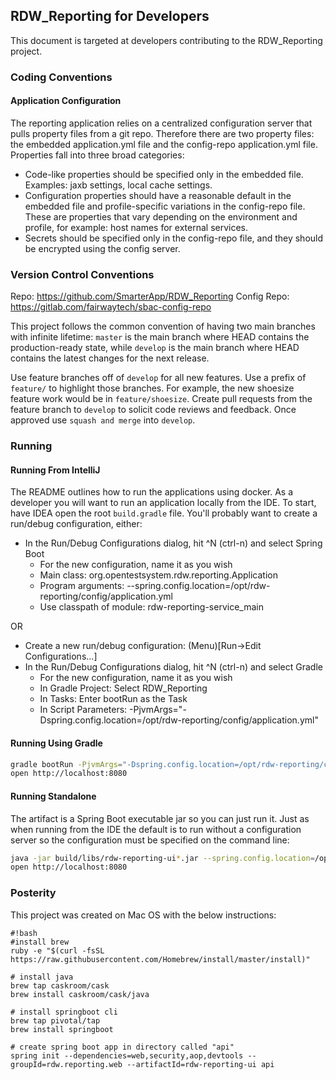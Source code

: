## RDW_Reporting for Developers

This document is targeted at developers contributing to the RDW_Reporting project.

### Coding Conventions

#### Application Configuration
The reporting application relies on a centralized configuration server that pulls property files from a git repo. 
Therefore there are two property files: the embedded application.yml file and the config-repo application.yml file.
Properties fall into three broad categories: 
* Code-like properties should be specified only in the embedded file. Examples: jaxb settings, local cache settings.
* Configuration properties should have a reasonable default in the embedded file and profile-specific variations in 
the config-repo file. These are properties that vary depending on the environment and profile, for example: host 
names for external services.
* Secrets should be specified only in the config-repo file, and they should be encrypted using the config server.

### Version Control Conventions
Repo: https://github.com/SmarterApp/RDW_Reporting
Config Repo: https://gitlab.com/fairwaytech/sbac-config-repo

This project follows the common convention of having two main branches with infinite lifetime: `master` is the main
branch where HEAD contains the production-ready state, while `develop` is the main branch where HEAD contains the 
latest changes for the next release.
 
Use feature branches off of `develop` for all new features. Use a prefix of `feature/` to highlight those branches.
For example, the new shoesize feature work would be in `feature/shoesize`. Create pull requests from the feature
branch to `develop` to solicit code reviews and feedback. Once approved use `squash and merge` into `develop`.

### Running

#### Running From IntelliJ
The README outlines how to run the applications using docker. As a developer you will want to run an application 
locally from the IDE. To start, have IDEA open the root `build.gradle` file. You'll probably want to create a run/debug
configuration, either:
* In the Run/Debug Configurations dialog, hit ^N (ctrl-n) and select Spring Boot
	* For the new configuration, name it as you wish
	* Main class: org.opentestsystem.rdw.reporting.Application
	* Program arguments: --spring.config.location=/opt/rdw-reporting/config/application.yml
	* Use classpath of module: rdw-reporting-service_main
	
OR
* Create a new run/debug configuration:  (Menu)[Run->Edit Configurations...]
* In the Run/Debug Configurations dialog, hit ^N (ctrl-n) and select Gradle
	* For the new configuration, name it as you wish
	* In Gradle Project: Select RDW_Reporting
	* In Tasks: Enter bootRun as the Task
	* In Script Parameters: -PjvmArgs="-Dspring.config.location=/opt/rdw-reporting/config/application.yml"

#### Running Using Gradle
```bash
gradle bootRun -PjvmArgs="-Dspring.config.location=/opt/rdw-reporting/config/application.yml"
open http://localhost:8080
```
#### Running Standalone
The artifact is a Spring Boot executable jar so you can just run it. Just as when running from the IDE the default
is to run without a configuration server so the configuration must be specified on the command line:
```bash
java -jar build/libs/rdw-reporting-ui*.jar --spring.config.location=/opt/rdw-reporting/config/application.yml
open http://localhost:8080
```

### Posterity
This project was created on Mac OS with the below instructions:
```
#!bash
#install brew
ruby -e "$(curl -fsSL https://raw.githubusercontent.com/Homebrew/install/master/install)"

# install java
brew tap caskroom/cask
brew install caskroom/cask/java

# install springboot cli
brew tap pivotal/tap
brew install springboot

# create spring boot app in directory called "api"
spring init --dependencies=web,security,aop,devtools --groupId=rdw.reporting.web --artifactId=rdw-reporting-ui api
```
